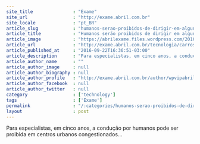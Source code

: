 ```yaml
---
site_title               : "Exame"
site_url                 : "http://exame.abril.com.br"
site_locale              : "pt_BR"
article_slug             : "humanos-serao-proibidos-de-dirigir-em-alguns-anos"
article_title            : "Humanos serão proibidos de dirigir em alguns anos"
article_image            : "https://abrilexame.files.wordpress.com/2016/09/size_960_16_9_carro-google10.jpg?quality=70&strip=all&w=960"
article_url              : "http://exame.abril.com.br/tecnologia/carros-robo-podem-tirar-motoristas-humanos-das-ruas/"
article_published_at     : "2016-09-22T16:36:51-03:00"
article_description      : "Para especialistas, em cinco anos, a condução por humanos pode ser proibida em centros urbanos congestionados..."
article_author_name      : ""
article_author_image     : null
article_author_biography : null
article_author_profile   : "http://exame.abril.com.br/author/wpvipabril/"
article_author_facebook  : null
article_author_twitter   : null
category                 : ['technology']
tags                     : ['Exame']
permalink                : "/:categories/humanos-serao-proibidos-de-dirigir-em-alguns-anos/"
layout                   : post
---
```


Para especialistas, em cinco anos, a condução por humanos pode ser proibida em centros urbanos congestionados...
